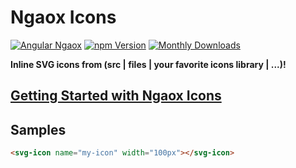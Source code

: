 # Ngaox Icons

[![Angular Ngaox](https://img.shields.io/badge/Angular-Ngaox-red.svg)](https://ngaox-lab.web.app)
[![npm Version](https://img.shields.io/npm/v/@ngaox/icons)](https://ngaox-lab.web.app/docs/icons)
[![Monthly Downloads](https://img.shields.io/npm/dm/@ngaox/icons)](https://www.npmjs.com/package/@ngaox/icons)

**Inline SVG icons from (src | files | your favorite icons library | ...)!**

## [Getting Started with Ngaox Icons](https://ngaox-lab.web.app/docs/icons)

## Samples

```html
<svg-icon name="my-icon" width="100px"></svg-icon>
```
